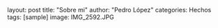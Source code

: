 layout: post
title: "Sobre mi"
author: "Pedro López"
categories: Hechos
tags: [sample]
image: IMG_2592.JPG
